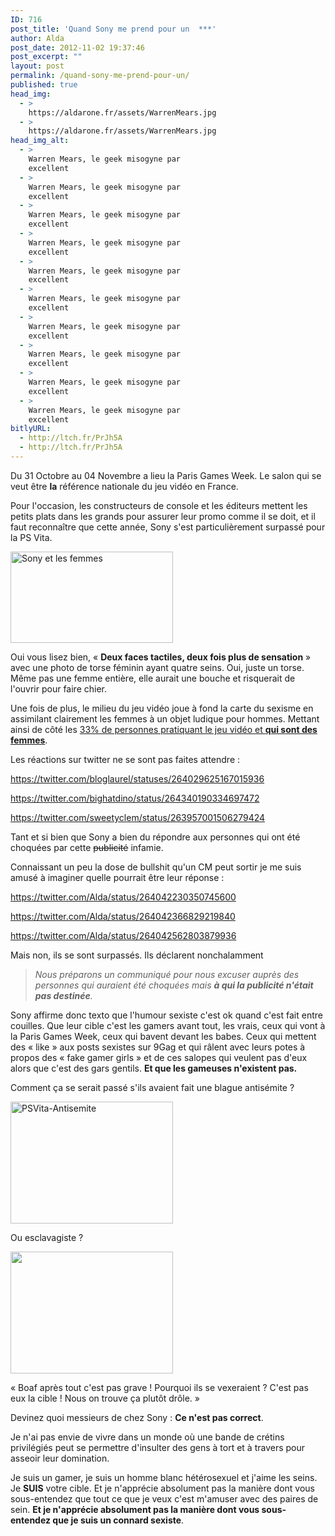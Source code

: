 ```yaml
---
ID: 716
post_title: 'Quand Sony me prend pour un  ***'
author: Alda
post_date: 2012-11-02 19:37:46
post_excerpt: ""
layout: post
permalink: /quand-sony-me-prend-pour-un/
published: true
head_img:
  - >
    https://aldarone.fr/assets/WarrenMears.jpg
  - >
    https://aldarone.fr/assets/WarrenMears.jpg
head_img_alt:
  - >
    Warren Mears, le geek misogyne par
    excellent
  - >
    Warren Mears, le geek misogyne par
    excellent
  - >
    Warren Mears, le geek misogyne par
    excellent
  - >
    Warren Mears, le geek misogyne par
    excellent
  - >
    Warren Mears, le geek misogyne par
    excellent
  - >
    Warren Mears, le geek misogyne par
    excellent
  - >
    Warren Mears, le geek misogyne par
    excellent
  - >
    Warren Mears, le geek misogyne par
    excellent
  - >
    Warren Mears, le geek misogyne par
    excellent
  - >
    Warren Mears, le geek misogyne par
    excellent
bitlyURL:
  - http://ltch.fr/PrJh5A
  - http://ltch.fr/PrJh5A
---
```

Du 31 Octobre au 04 Novembre a lieu la Paris Games Week. Le salon qui se veut être <strong>la</strong> référence nationale du jeu vidéo en France.

Pour l'occasion, les constructeurs de console et les éditeurs mettent les petits plats dans les grands pour assurer leur promo comme il se doit, et il faut reconnaître que cette année, Sony s'est particulièrement surpassé pour la PS Vita.

<a href="https://aldarone.fr/wp-content/uploads/2012/11/PsVita-PGW.jpg"><img class="aligncenter size-medium wp-image-719" title="PsVita-PGW" alt="Sony et les femmes" src="https://aldarone.fr/assets/PsVita-PGW-260x146.jpg" width="260" height="146" /></a>

Oui vous lisez bien, « <strong>Deux faces tactiles, deux fois plus de sensation</strong> » avec une photo de torse féminin ayant quatre seins. Oui, juste un torse. Même pas une femme entière, elle aurait une bouche et risquerait de l'ouvrir pour faire chier.

Une fois de plus, le milieu du jeu vidéo joue à fond la carte du sexisme en assimilant clairement les femmes à un objet ludique pour hommes. Mettant ainsi de côté les <a href="http://www.kantarmedia-tgifr.com/news/205/Video-Gamers-:-Nouvelle-analyse.php">33% de personnes pratiquant le jeu vidéo et <strong>qui sont des femmes</strong></a>.

Les réactions sur twitter ne se sont pas faites attendre :

https://twitter.com/bloglaurel/statuses/264029625167015936

https://twitter.com/bighatdino/status/264340190334697472

https://twitter.com/sweetyclem/status/263957001506279424

Tant et si bien que Sony a bien du répondre aux personnes qui ont été choquées par cette <del>publicité</del> infamie.

Connaissant un peu la dose de bullshit qu'un CM peut sortir je me suis amusé à imaginer quelle pourrait être leur réponse :

https://twitter.com/Alda/status/264042230350745600

https://twitter.com/Alda/status/264042366829219840

https://twitter.com/Alda/status/264042562803879936

Mais non, ils se sont surpassés. Ils déclarent nonchalamment
<blockquote><em>Nous préparons un communiqué pour nous excuser auprès des personnes qui auraient été choquées mais <strong>à qui la publicité n'était pas destinée</strong>.</em></blockquote>
Sony affirme donc texto que l'humour sexiste c'est ok quand c'est fait entre couilles. Que leur cible c'est les gamers avant tout, les vrais, ceux qui vont à la Paris Games Week, ceux qui bavent devant les babes. Ceux qui mettent des « like » aux posts sexistes sur 9Gag et qui râlent avec leurs potes à propos des « fake gamer girls » et de ces salopes qui veulent pas d'eux alors que c'est des gars gentils. <strong>Et que les gameuses n'existent pas.</strong>

Comment ça se serait passé s'ils avaient fait une blague antisémite ?

<a href="https://aldarone.fr/wp-content/uploads/2012/11/PSVita-Antisemite.jpg"><img class="aligncenter size-medium wp-image-732" title="PSVita-Antisemite" alt="PSVita-Antisemite" src="https://aldarone.fr/assets/PSVita-Antisemite-260x195.jpg" width="260" height="195" /></a>

Ou esclavagiste ?

<a href="https://aldarone.fr/wp-content/uploads/2012/11/PSVita-Escalvagiste.jpg"><img class="aligncenter size-medium wp-image-733" title="PSVita-Escalvagiste" alt="" src="https://aldarone.fr/assets/PSVita-Escalvagiste-260x195.jpg" width="260" height="195" /></a>

« Boaf après tout c'est pas grave ! Pourquoi ils se vexeraient ? C'est pas eux la cible ! Nous on trouve ça plutôt drôle. »

Devinez quoi messieurs de chez Sony : <strong>Ce n'est pas correct</strong>.

Je n'ai pas envie de vivre dans un monde où une bande de crétins privilégiés peut se permettre d'insulter des gens à tort et à travers pour asseoir leur domination.

Je suis un gamer, je suis un homme blanc hétérosexuel et j'aime les seins. Je <strong>SUIS</strong> votre cible. Et je n'apprécie absolument pas la manière dont vous sous-entendez que tout ce que je veux c'est m'amuser avec des paires de sein. <strong>Et je n'apprécie absolument pas la manière dont vous sous-entendez que je suis un connard sexiste</strong>.